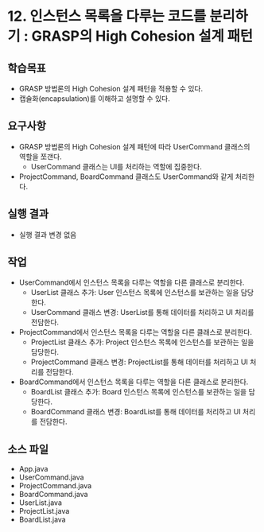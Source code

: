 # 12. 인스턴스 목록을 다루는 코드를 분리하기 : GRASP의 High Cohesion 설계 패턴

## 학습목표

- GRASP 방법론의 High Cohesion 설계 패턴을 적용할 수 있다.
- 캡슐화(encapsulation)를 이해하고 설명할 수 있다.

## 요구사항

- GRASP 방법론의 High Cohesion 설계 패턴에 따라 UserCommand 클래스의 역할을 쪼갠다.
  - UserCommand 클래스는 UI를 처리하는 역할에 집중한다.
- ProjectCommand, BoardCommand 클래스도 UserCommand와 같게 처리한다. 
  

## 실행 결과

- 실행 결과 변경 없음


## 작업

- UserCommand에서 인스턴스 목록을 다루는 역할을 다른 클래스로 분리한다.
  - UserList 클래스 추가: User 인스턴스 목록에 인스턴스를 보관하는 일을 담당한다. 
  - UserCommand 클래스 변경: UserList를 통해 데이터를 처리하고 UI 처리를 전담한다.
- ProjectCommand에서 인스턴스 목록을 다루는 역할을 다른 클래스로 분리한다.
  - ProjectList 클래스 추가: Project 인스턴스 목록에 인스턴스를 보관하는 일을 담당한다.
  - ProjectCommand 클래스 변경: ProjectList를 통해 데이터를 처리하고 UI 처리를 전담한다.
- BoardCommand에서 인스턴스 목록을 다루는 역할을 다른 클래스로 분리한다.
  - BoardList 클래스 추가: Board 인스턴스 목록에 인스턴스를 보관하는 일을 담당한다.
  - BoardCommand 클래스 변경: BoardList를 통해 데이터를 처리하고 UI 처리를 전담한다.
  
## 소스 파일

- App.java
- UserCommand.java
- ProjectCommand.java
- BoardCommand.java
- UserList.java
- ProjectList.java
- BoardList.java
